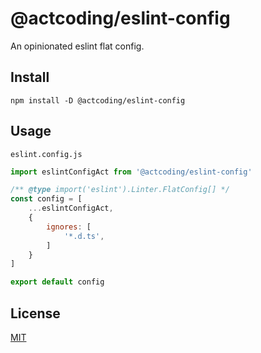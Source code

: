 # @actcoding/eslint-config

An opinionated eslint flat config.

## Install

```shell
npm install -D @actcoding/eslint-config
```

## Usage

`eslint.config.js`

```js
import eslintConfigAct from '@actcoding/eslint-config'

/** @type import('eslint').Linter.FlatConfig[] */
const config = [
    ...eslintConfigAct,
    {
        ignores: [
            '*.d.ts',
        ]
    }
]

export default config
```

## License

[MIT](LICENSE)
